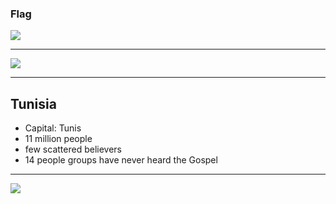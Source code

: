 ### Flag

![](https://upload.wikimedia.org/wikipedia/commons/c/ce/Flag_of_Tunisia.svg)

---

![](https://upload.wikimedia.org/wikipedia/commons/7/7c/Location_Tunisia_AU_Africa.svg)

---

## Tunisia

-   Capital: Tunis
-   11 million people
-   few scattered believers
-   14 people groups have never heard the Gospel

---

![](https://player.vimeo.com/video/50721388)

